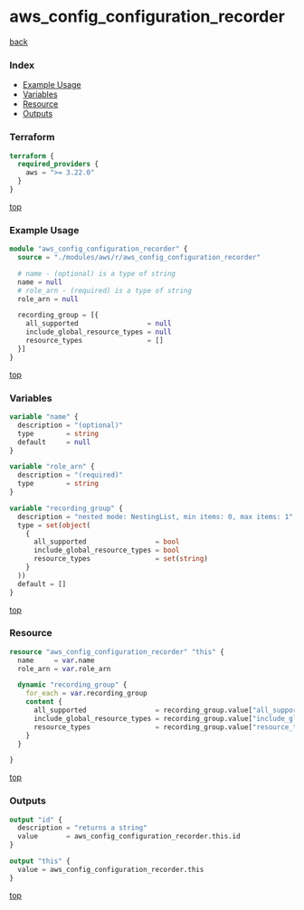 # aws_config_configuration_recorder

[back](../aws.md)

### Index

- [Example Usage](#example-usage)
- [Variables](#variables)
- [Resource](#resource)
- [Outputs](#outputs)

### Terraform

```terraform
terraform {
  required_providers {
    aws = ">= 3.22.0"
  }
}
```

[top](#index)

### Example Usage

```terraform
module "aws_config_configuration_recorder" {
  source = "./modules/aws/r/aws_config_configuration_recorder"

  # name - (optional) is a type of string
  name = null
  # role_arn - (required) is a type of string
  role_arn = null

  recording_group = [{
    all_supported                 = null
    include_global_resource_types = null
    resource_types                = []
  }]
}
```

[top](#index)

### Variables

```terraform
variable "name" {
  description = "(optional)"
  type        = string
  default     = null
}

variable "role_arn" {
  description = "(required)"
  type        = string
}

variable "recording_group" {
  description = "nested mode: NestingList, min items: 0, max items: 1"
  type = set(object(
    {
      all_supported                 = bool
      include_global_resource_types = bool
      resource_types                = set(string)
    }
  ))
  default = []
}
```

[top](#index)

### Resource

```terraform
resource "aws_config_configuration_recorder" "this" {
  name     = var.name
  role_arn = var.role_arn

  dynamic "recording_group" {
    for_each = var.recording_group
    content {
      all_supported                 = recording_group.value["all_supported"]
      include_global_resource_types = recording_group.value["include_global_resource_types"]
      resource_types                = recording_group.value["resource_types"]
    }
  }

}
```

[top](#index)

### Outputs

```terraform
output "id" {
  description = "returns a string"
  value       = aws_config_configuration_recorder.this.id
}

output "this" {
  value = aws_config_configuration_recorder.this
}
```

[top](#index)